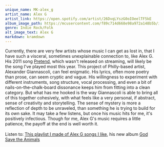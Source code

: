 ```yaml
---
unique_name: MK-alex_g
artist_name: Alex G
artist_link: https://open.spotify.com/artist/26DvqLYszG0oIOeelTF5kE
album_image_path: https://mcusercontent.com/f89c714d668e98a972a148b5b/images/17daea27-0175-eabd-5bbe-1df4f8498e59.png
genre: Indie Rock/Folk
alt_image_text: Alex G
markdown: kramdown
---
```

Currently, there are very few artists whose music I can get as lost in, that I have such a visceral, sometimes unexplainable connection to, like Alex G. His 2011 song <a href="https://www.youtube.com/watch?v=8Mm3AJNE-jQ">Pretend</a>, which wasn't released on streaming, will likely be the song I've played most this year. This project of Philly-based artist, Alexander Giannascoli, can feel enigmatic. His lyrics, often more poetry than prose, can seem cryptic and vague. His willingness to experiment with different instruments, song structure, vocal processing, and even a bit of nails-on-the-chalk-board dissonance keeps him from fitting into a clean category. But what has me hooked is the way Giannascoli is able to bring all of this together cohesively, with what feels like a very personal, if abstract, sense of creativity and storytelling. The sense of mystery is more a reflection of depth to be unraveled, than something he is trying to build for its own sake. It may take a few listens, but once his music hits for me, it's positively infectious. Though for me, Alex G's music requires a little patience, the payoff at the end is well worth it. 
<br>
<br>
Listen to: <a href="https://open.spotify.com/playlist/51l7f7mZnezyrZAMEf8m30">This playlist I made of Alex G songs I like</a>, his new album <a href="https://open.spotify.com/album/6TzgWk5HZItbFmMT7hH4bU?si=yR67DlndSIWbE5AFkriJUA">God Save the Animals</a>
                    